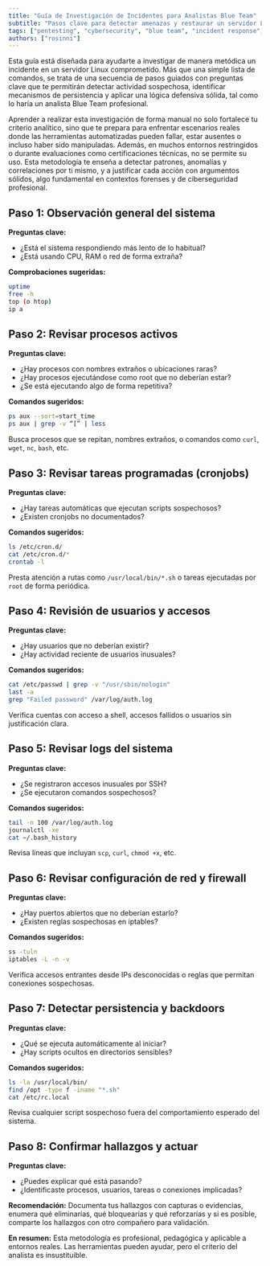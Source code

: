```yaml
---
title: "Guía de Investigación de Incidentes para Analistas Blue Team"
subtitle: "Pasos clave para detectar amenazas y restaurar un servidor Linux comprometido"
tags: ["pentesting", "cybersecurity", "blue team", "incident response", "linux security", "digital forensics", "system hardening"]
authors: ["rosinni"]
---
```


Esta guía está diseñada para ayudarte a investigar de manera metódica un incidente en un servidor Linux comprometido. Más que una simple lista de comandos, se trata de una secuencia de pasos guiados con preguntas clave que te permitirán detectar actividad sospechosa, identificar mecanismos de persistencia y aplicar una lógica defensiva sólida, tal como lo haría un analista Blue Team profesional.


Aprender a realizar esta investigación de forma manual no solo fortalece tu criterio analítico, sino que te prepara para enfrentar escenarios reales donde las herramientas automatizadas pueden fallar, estar ausentes o incluso haber sido manipuladas. Además, en muchos entornos restringidos o durante evaluaciones como certificaciones técnicas, no se permite su uso. Esta metodología te enseña a detectar patrones, anomalías y correlaciones por ti mismo, y a justificar cada acción con argumentos sólidos, algo fundamental en contextos forenses y de ciberseguridad profesional.

## Paso 1: Observación general del sistema

**Preguntas clave:**
- ¿Está el sistema respondiendo más lento de lo habitual?
- ¿Está usando CPU, RAM o red de forma extraña?

**Comprobaciones sugeridas:**
```bash
uptime
free -h
top (o htop)
ip a
```

## Paso 2: Revisar procesos activos

**Preguntas clave:**
- ¿Hay procesos con nombres extraños o ubicaciones raras?
- ¿Hay procesos ejecutándose como root que no deberían estar?
- ¿Se está ejecutando algo de forma repetitiva?

**Comandos sugeridos:**
```bash
ps aux --sort=start_time
ps aux | grep -v “[” | less
```

Busca procesos que se repitan, nombres extraños, o comandos como `curl`, `wget`, `nc`, `bash`, etc.

## Paso 3: Revisar tareas programadas (cronjobs)

**Preguntas clave:**
- ¿Hay tareas automáticas que ejecutan scripts sospechosos?
- ¿Existen cronjobs no documentados?

**Comandos sugeridos:**
```bash
ls /etc/cron.d/
cat /etc/cron.d/*
crontab -l
```

Presta atención a rutas como `/usr/local/bin/*.sh` o tareas ejecutadas por `root` de forma periódica.

## Paso 4: Revisión de usuarios y accesos

**Preguntas clave:**
- ¿Hay usuarios que no deberían existir?
- ¿Hay actividad reciente de usuarios inusuales?

**Comandos sugeridos:**
```bash
cat /etc/passwd | grep -v "/usr/sbin/nologin"
last -a
grep "Failed password" /var/log/auth.log
```

Verifica cuentas con acceso a shell, accesos fallidos o usuarios sin justificación clara.

## Paso 5: Revisar logs del sistema

**Preguntas clave:**
- ¿Se registraron accesos inusuales por SSH?
- ¿Se ejecutaron comandos sospechosos?

**Comandos sugeridos:**
```bash
tail -n 100 /var/log/auth.log
journalctl -xe
cat ~/.bash_history
```

Revisa líneas que incluyan `scp`, `curl`, `chmod +x`, etc.

## Paso 6: Revisar configuración de red y firewall

**Preguntas clave:**
- ¿Hay puertos abiertos que no deberían estarlo?
- ¿Existen reglas sospechosas en iptables?

**Comandos sugeridos:**
```bash
ss -tuln
iptables -L -n -v
```

Verifica accesos entrantes desde IPs desconocidas o reglas que permitan conexiones sospechosas.

## Paso 7: Detectar persistencia y backdoors

**Preguntas clave:**
- ¿Qué se ejecuta automáticamente al iniciar?
- ¿Hay scripts ocultos en directorios sensibles?

**Comandos sugeridos:**
```bash
ls -la /usr/local/bin/
find /opt -type f -iname "*.sh"
cat /etc/rc.local
```

Revisa cualquier script sospechoso fuera del comportamiento esperado del sistema.

## Paso 8: Confirmar hallazgos y actuar

**Preguntas clave:**
- ¿Puedes explicar qué está pasando?
- ¿Identificaste procesos, usuarios, tareas o conexiones implicadas?

**Recomendación:** Documenta tus hallazgos con capturas o evidencias, enumera qué eliminarías, qué bloquearías y qué reforzarías y si es posible, comparte los hallazgos con otro compañero para validación.



**En resumen:** Esta metodología es profesional, pedagógica y aplicable a entornos reales. Las herramientas pueden ayudar, pero el criterio del analista es insustituible.
